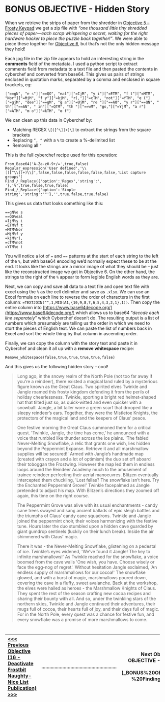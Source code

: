# BONUS OBJECTIVE - Hidden Story #


When we retrieve the strips of paper from the shredder in [Objective 5 – Frosty Keypad](OBJECTIVE%2005%20-%20Frosty%20Keypad.md) we get a zip file with _“one thousand little tiny shredded pieces of paper—each scrap whispering a secret, waiting for the right hardware hacker to piece the puzzle back together!”_.  We were able to piece these together for [Objective 6](OBJECTIVE%2006%20-%20Hardware%20Hacking%20101%20(Part%201).md), but that’s not the only hidden message they hold!

Each jpg file in the zip file appears to hold an interesting string in the **comments** field of the metadata.  I used a python script to extract comments field from metadata to a text file and then pasted the contents in cyberchef and converted from base64.  This gives us pairs of strings enclosed in quotation marks, separated by a comma and enclosed in square brackets, eg:
```
["==gN", "e s"]["==QO", "eal"]["=IjM", "y i"]["=ETM", "f t"]["=MTM", "Nor"]["=MjM", "f y"]["=kjM", "r),"]["=cTM", "not"]["=YTM", "e ("]["=gjM", "dee"]["==gM", "g a"]["=UjM", "re "]["==AO", "y r"]["==QN", " th"]["==AN", " in"]["=QTM", "th "]["==wM", "go,"]["=YjM", "a r"]["=ATM", "m o"]["=kTM", "o f"]
```

We can clean up this data in Cyberchef by:
-	Matching REGEX ``\[([^\]]+)\]`` to extract the strings from the square brackets
-	Replacing `“, “` with a `%` to create a %-delimited list
-	Removing all `“`
  
This is the full cyberchef recipe used for this operation:
```cyberchef
From_Base64('A-Za-z0-9+/=',true,false)
Regular_expression('User defined','\\[([^\\]]+)\\]',false,false,false,false,false,false,'List capture groups')
Find_/_Replace({'option':'Regex','string':', '},'%',true,false,true,false)
Find_/_Replace({'option':'Simple string','string':'"'},'',true,false,true,false)
```

This gives us data that looks something like this:
```
==gN%e s
==QO%eal
=IjM%y i
=ETM%f t
=MTM%Nor
=MjM%f y
=kjM%r),
=cTM%not
=YTM%e (
```

You will notice a lot of `=` and `==` patterns at the start of each string to the left of the `%`, but with base64 encoding we’d normally expect these to be at the end.  It looks like the strings are a mirror image of what they should be – just like the reconstructed image we got in Objective 6.  On the other hand, the strings to the right of the `%` appear to form legible English words as they are.

Next, we can copy and save all data to a text file and open text file with excel using the `%` as the cell delimiter and save as `.xlsx`.  We can use an Excel formula on each line to reverse the order of characters in the first column: ``=TEXTJOIN("",1,MID(A1,{10,9,8,7,6,5,4,3,2,1},1))``. Then copy the entire column into [https://www.base64decode.org/](https://www.base64decode.org/) which allows us to base64 “_decode each line separately_” which Cyberchef doesn’t do.  The resulting output is a list of numbers which presumably are telling us the order in which we need to stort the pieces of English text.  We can paste the list of numbers back in Excel and sort the whole thing by that column in ascending order.

Finally, we can copy the column with the story text and paste it in Cyberchef and clean it all up with a **remove whitespace** recipe:
```cyberchef
Remove_whitespace(false,true,true,true,true,false)
```

And this gives us the following hidden story – cool!


>Long ago, in the snowy realm of the North Pole (not too far away if you're a reindeer), there existed a magical land ruled by a mysterious figure known as the Great Claus. Two spirited elves Twinkle and Jangle roamed this frosty kingdom defending it from the perils of holiday cheerlessness. Twinkle, sporting a bright red helmet-shaped hat that tilted just so, as quick-witted and even quicker with a snowball. Jangle, a bit taller wore a green scarf that drooped like a sleepy reindeer’s ears. Together, they were the Mistletoe Knights, the protectors of the magical land and the keepers of Claus’ peace.
>
> One festive morning the Great Claus summoned them for a critical quest. 'Twinkle, Jangle, the time has come,' he announced with a voice that rumbled like thunder across the ice plains. 'The fabled Never-Melting Snowflake, a relic that grants one wish, lies hidden beyond the Peppermint Expanse. Retrieve it and all marshmallow supplies will be secured!' Armed with Jangle’s handmade map (created with crayon and a lot of optimism) the duo set off aboard their toboggan the Frostwing.
However the map led them in endless loops around the Reindeer Academy much to the amusement of trainee reindeer perfecting their aerial manoeuvres. Blitzen eventually intercepted them chuckling, 'Lost fellas? The snowflake isn’t here. Try the Enchanted Peppermint Grove!' Twinkle facepalmed as Jangle pretended to adjust his map. With Blitzen’s directions they zoomed off again, this time on the right course.
>
>The Peppermint Grove was alive with its usual enchantments - candy cane trees swayed and sang ancient ballads of epic sleigh battles and the triumphs of Claus’ candy cane squadrons. Twinkle and Jangle joined the peppermint choir, their voices harmonizing with the festive tune. Hours later the duo stumbled upon a hidden cave guarded by giant gumdrop sentinels (luckily on their lunch break). Inside the air shimmered with Claus’ magic.
>
>There it was - the Never-Melting Snowflake, glistening on a pedestal of ice. Twinkle’s eyes widened, 'We’ve found it Jangle! The key to infinite marshmallows!' As Twinkle reached for the snowflake, a voice boomed from the cave walls 'One wish, you have. Choose wisely or face the egg-nog of regret.' Without hesitation Jangle exclaimed, 'An endless supply of marshmallows for our cocoa!' The snowflake glowed, and with a burst of magic, marshmallows poured down, covering the cave in a fluffy, sweet avalanche. Back at the workshop, the elves were hailed as heroes - the Marshmallow Knights of Claus. They spent the rest of the season crafting new cocoa recipes and sharing their bounty with all. And so, under the twinkling stars of the northern skies, Twinkle and Jangle continued their adventures, their mugs full of cocoa, their hearts full of joy, and their days full of magic. For in the North Pole, every quest was a chance for festive fun, and every snowflake was a promise of more marshmallows to come.



 #
[<<< Previous Objective (16 - Deactivate Frostbit Naughty-Nice List Publication) >>>](OBJECTIVE%2016%20-%20Deactivate%20Frostbit%20Naughty-Nice%20List%20Publication.md)|.........................................................|Next Objective (BONUS OBJECTIVE - Finding Jason) >>>](_BONUS%20OBJECTIVE%20-%20Finding%20Jason.md) |
:-|--|-:

